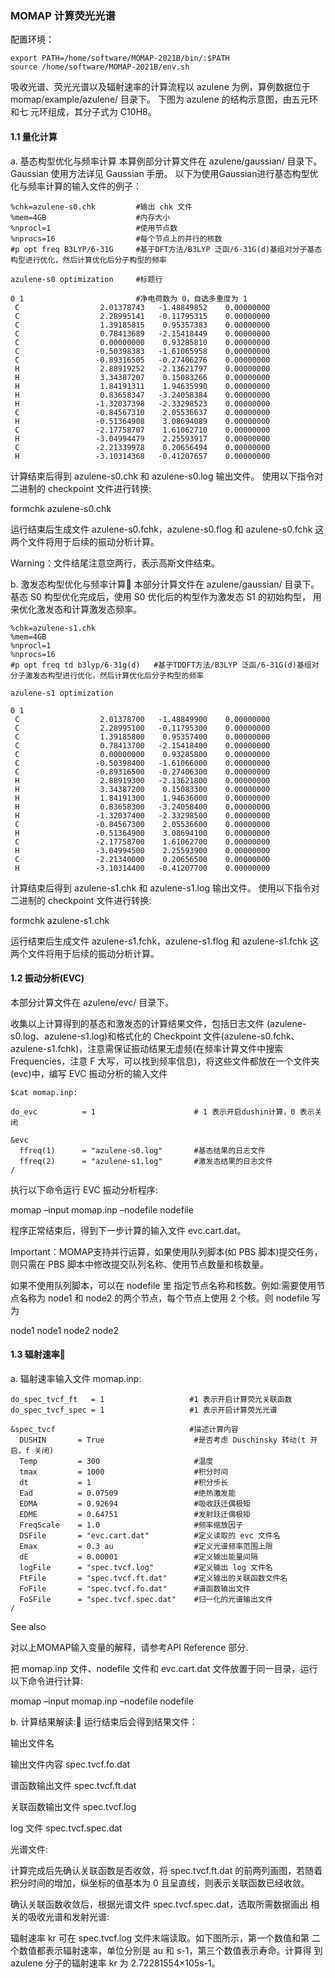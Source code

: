 ### MOMAP 计算荧光光谱

配置环境：
```
export PATH=/home/software/MOMAP-2021B/bin/:$PATH
source /home/software/MOMAP-2021B/env.sh
```
吸收光谱、荧光光谱以及辐射速率的计算流程以 azulene 为例，算例数据位于 momap/example/azulene/ 目录下。 下图为 azulene 的结构示意图，由五元环和七 元环组成，其分子式为 C10H8。

#### 1.1 量化计算
a. 基态构型优化与频率计算
本算例部分计算文件在 azulene/gaussian/ 目录下。Gaussian 使用方法详见 Gaussian 手册。 以下为使用Gaussian进行基态构型优化与频率计算的输入文件的例子：
```
%chk=azulene-s0.chk         #输出 chk 文件
%mem=4GB                    #内存大小
%nprocl=1                   #使用节点数
%nprocs=16                  #每个节点上的并行的核数
#p opt freq B3LYP/6-31G     #基于DFT方法/B3LYP 泛函/6-31G(d)基组对分子基态构型进行优化，然后计算优化后分子构型的频率

azulene-s0 optimization     #标题行

0 1                         #净电荷数为 0，自选多重度为 1
 C                  2.01378743   -1.48849852    0.00000000
 C                  2.28995141   -0.11795315    0.00000000
 C                  1.39185815    0.95357383    0.00000000
 C                  0.78413689   -2.15418449    0.00000000
 C                  0.00000000    0.93285810    0.00000000
 C                 -0.50398383   -1.61065958    0.00000000
 C                 -0.89316505   -0.27406276    0.00000000
 H                  2.88919252   -2.13621797    0.00000000
 H                  3.34387207    0.15083266    0.00000000
 H                  1.84191311    1.94635990    0.00000000
 H                  0.83658347   -3.24058384    0.00000000
 H                 -1.32037398   -2.33298523    0.00000000
 C                 -0.84567310    2.05536637    0.00000000
 H                 -0.51364908    3.08694089    0.00000000
 C                 -2.17758707    1.61062710    0.00000000
 H                 -3.04994479    2.25593917    0.00000000
 C                 -2.21339978    0.20656494    0.00000000
 H                 -3.10314368   -0.41207657    0.00000000
```
计算结束后得到 azulene-s0.chk 和 azulene-s0.log 输出文件。 使用以下指令对二进制的 checkpoint 文件进行转换:

formchk azulene-s0.chk

运行结束后生成文件 azulene-s0.fchk，azulene-s0.flog 和 azulene-s0.fchk 这两个文件将用于后续的振动分析计算。


Warning：文件结尾注意空两行，表示高斯文件结束。

b. 激发态构型优化与频率计算
本部分计算文件在 azulene/gaussian/ 目录下。 基态 S0 构型优化完成后，使用 S0 优化后的构型作为激发态 S1 的初始构型， 用来优化激发态和计算激发态频率。
```
%chk=azulene-s1.chk
%mem=4GB
%nprocl=1
%nprocs=16
#p opt freq td b3lyp/6-31g(d)   #基于TDDFT方法/B3LYP 泛函/6-31G(d)基组对分子激发态构型进行优化，然后计算优化后分子构型的频率

azulene-s1 optimization

0 1
 C                  2.01378700   -1.48849900    0.00000000
 C                  2.28995100   -0.11795300    0.00000000
 C                  1.39185800    0.95357400    0.00000000
 C                  0.78413700   -2.15418400    0.00000000
 C                  0.00000000    0.93285800    0.00000000
 C                 -0.50398400   -1.61066000    0.00000000
 C                 -0.89316500   -0.27406300    0.00000000
 H                  2.88919300   -2.13621800    0.00000000
 H                  3.34387200    0.15083300    0.00000000
 H                  1.84191300    1.94636000    0.00000000
 H                  0.83658300   -3.24058400    0.00000000
 H                 -1.32037400   -2.33298500    0.00000000
 C                 -0.84567300    2.05536600    0.00000000
 H                 -0.51364900    3.08694100    0.00000000
 C                 -2.17758700    1.61062700    0.00000000
 H                 -3.04994500    2.25593900    0.00000000
 C                 -2.21340000    0.20656500    0.00000000
 H                 -3.10314400   -0.41207700    0.00000000
```
计算结束后得到 azulene-s1.chk 和 azulene-s1.log 输出文件。 使用以下指令对二进制的 checkpoint 文件进行转换:

formchk azulene-s1.chk

运行结束后生成文件 azulene-s1.fchk，azulene-s1.flog 和 azulene-s1.fchk 这两个文件将用于后续的振动分析计算。

#### 1.2 振动分析(EVC)
本部分计算文件在 azulene/evc/ 目录下。

收集以上计算得到的基态和激发态的计算结果文件，包括日志文件 (azulene-s0.log、azulene-s1.log)和格式化的 Checkpoint 文件(azulene-s0.fchk、 azulene-s1.fchk)，注意需保证振动结果无虚频(在频率计算文件中搜索 Frequencies，注意 F 大写，可以找到频率信息)，将这些文件都放在一个文件夹 (evc)中，编写 EVC 振动分析的输入文件
```
$cat momap.inp:

do_evc          = 1                      # 1 表示开启dushin计算，0 表示关闭

&evc
  ffreq(1)      = "azulene-s0.log"       #基态结果的日志文件
  ffreq(2)      = "azulene-s1.log"       #激发态结果的日志文件
/
```
执行以下命令运行 EVC 振动分析程序:

momap –input momap.inp –nodefile nodefile

程序正常结束后，得到下一步计算的输入文件 evc.cart.dat。

Important：MOMAP支持并行运算，如果使用队列脚本(如 PBS 脚本)提交任务，则只需在 PBS 脚本中修改提交队列名称、使用节点数量和核数量。

如果不使用队列脚本，可以在 nodefile 里 指定节点名称和核数。例如:需要使用节点名称为 node1 和 node2 的两个节点，每个节点上使用 2 个核。则 nodefile 写为

node1
node1
node2
node2
#### 1.3 辐射速率
a. 辐射速率输入文件 momap.inp:
```
do_spec_tvcf_ft   = 1                   #1 表示开启计算荧光关联函数
do_spec_tvcf_spec = 1                   #1 表示开启计算荧光光谱

&spec_tvcf                              #描述计算内容
  DUSHIN       = True                    #是否考虑 Duschinsky 转动(t 开启，f 关闭)
  Temp         = 300                     #温度
  tmax         = 1000                    #积分时间
  dt           = 1                       #积分步长
  Ead          = 0.07509                 #绝热激发能
  EDMA         = 0.92694                 #吸收跃迁偶极矩
  EDME         = 0.64751                 #发射跃迁偶极矩
  FreqScale    = 1.0                     #频率缩放因子
  DSFile       = "evc.cart.dat"          #定义读取的 evc 文件名
  Emax         = 0.3 au                  #定义光谱频率范围上限
  dE           = 0.00001                 #定义输出能量间隔
  logFile      = "spec.tvcf.log"         #定义输出 log 文件名
  FtFile       = "spec.tvcf.ft.dat"      #定义输出的关联函数文件名
  FoFile       = "spec.tvcf.fo.dat"      #谱函数输出文件
  FoSFile      = "spec.tvcf.spec.dat"    #归一化的光谱输出文件
/
```
See also

对以上MOMAP输入变量的解释，请参考API Reference 部分.

把 momap.inp 文件、nodefile 文件和 evc.cart.dat 文件放置于同一目录，运行以下命令进行计算:

momap –input momap.inp –nodefile nodefile

b. 计算结果解读:
运行结束后会得到结果文件：

输出文件名

输出文件内容 spec.tvcf.fo.dat

谱函数输出文件 spec.tvcf.ft.dat

关联函数输出文件 spec.tvcf.log

log 文件 spec.tvcf.spec.dat

光谱文件:

计算完成后先确认关联函数是否收敛，将 spec.tvcf.ft.dat 的前两列画图，若随着积分时间的增加，纵坐标的值基本为 0 且呈直线，则表示关联函数已经收敛。

确认关联函数收敛后，根据光谱文件 spec.tvcf.spec.dat，选取所需数据画出 相关的吸收光谱和发射光谱:

辐射速率 kr 可在 spec.tvcf.log 文件末端读取。如下图所示，第一个数值和第 二个数值都表示辐射速率，单位分别是 au 和 s-1，第三个数值表示寿命。计算得 到 azulene 分子的辐射速率 kr 为 2.72281554×105s-1。
